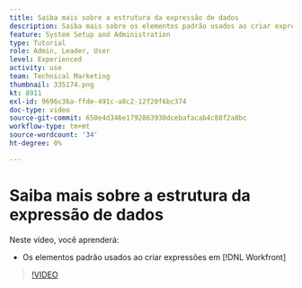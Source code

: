 ```yaml
---
title: Saiba mais sobre a estrutura da expressão de dados
description: Saiba mais sobre os elementos padrão usados ao criar expressões no Adobe [!DNL Workfront].
feature: System Setup and Administration
type: Tutorial
role: Admin, Leader, User
level: Experienced
activity: use
team: Technical Marketing
thumbnail: 335174.png
kt: 8911
exl-id: 9696c36a-ffde-491c-a8c2-12f20f6bc374
doc-type: video
source-git-commit: 650e4d346e1792863930dcebafacab4c88f2a8bc
workflow-type: tm+mt
source-wordcount: '34'
ht-degree: 0%

---
```


# Saiba mais sobre a estrutura da expressão de dados

Neste vídeo, você aprenderá:

* Os elementos padrão usados ao criar expressões em [!DNL Workfront]

>[!VIDEO](https://video.tv.adobe.com/v/335174/?quality=12&learn=on)

